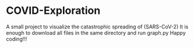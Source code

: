 # COVID-Exploration
A small project to visualize the catastrophic spreading of (SARS-CoV-2)
It is enough to download all files in the same directory and run graph.py
Happy coding!!!
